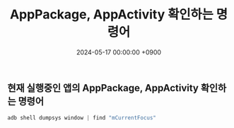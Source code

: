 ﻿---
classes: wide
toc: true
toc_label: "My Table of Contents"
#toc_icon: "cog"
layout: single
title: "AppPackage, AppActivity 확인하는 명령어"
date: "2024-05-17 00:00:00 +0900"
last_modified_at: "2024-05-17 00:00:00 +0900"
categories:
  - Project
tags:
  - phishinWebView
  - appium
  - linux
author_profile: true
sidebar:
    nav: docs
---

## 현재 실행중인 앱의 AppPackage, AppActivity 확인하는 명령어
```c++
adb shell dumpsys window | find "mCurrentFocus"
```
